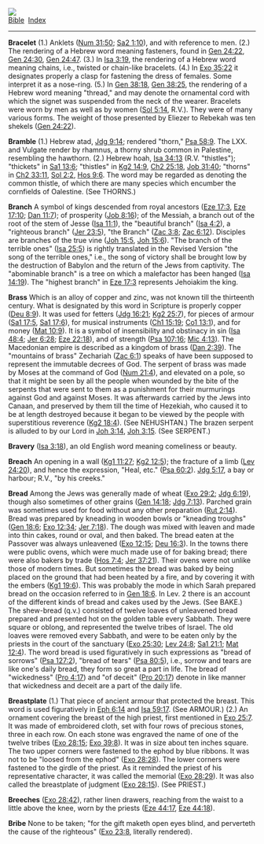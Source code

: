 [![](../../cdshop/ithlogo.png)](../../index)  
[Bible](../index)  [Index](index) 

------------------------------------------------------------------------

<span id="000">**Bracelet**</span> (1.) Anklets ([Num
31:50](../kjv/num031.htm#050); [Sa2 1:10](../kjv/sa2001.htm#010)), and
with reference to men. (2.) The rendering of a Hebrew word meaning
fasteners, found in [Gen 24:22](../kjv/gen024.htm#022), [Gen
24:30](../kjv/gen024.htm#030), [Gen 24:47](../kjv/gen024.htm#047). (3.)
In [Isa 3:19](../kjv/isa003.htm#019), the rendering of a Hebrew word
meaning chains, i.e., twisted or chain-like bracelets. (4.) In [Exo
35:22](../kjv/exo035.htm#022) it designates properly a clasp for
fastening the dress of females. Some interpret it as a nose-ring. (5.)
In [Gen 38:18](../kjv/gen038.htm#018), [Gen
38:25](../kjv/gen038.htm#025), the rendering of a Hebrew word meaning
"thread," and may denote the ornamental cord with which the signet was
suspended from the neck of the wearer. Bracelets were worn by men as
well as by women ([Sol 5:14](../kjv/sol005.htm#014), R.V.). They were of
many various forms. The weight of those presented by Eliezer to Rebekah
was ten shekels ([Gen 24:22](../kjv/gen024.htm#022)).

<span id="001">**Bramble**</span> (1.) Hebrew atad, [Jdg
9:14](../kjv/jdg009.htm#014); rendered "thorn," [Psa
58:9](../kjv/psa058.htm#009). The LXX. and Vulgate render by rhamnus, a
thorny shrub common in Palestine, resembling the hawthorn. (2.) Hebrew
hoah, [Isa 34:13](../kjv/isa034.htm#013) (R.V. "thistles"); "thickets"
in [Sa1 13:6](../kjv/sa1013.htm#006); "thistles" in [Kg2
14:9](../kjv/kg2014.htm#009), [Ch2 25:18](../kjv/ch2025.htm#018), [Job
31:40](../kjv/job031.htm#040); "thorns" in [Ch2
33:11](../kjv/ch2033.htm#011), [Sol 2:2](../kjv/sol002.htm#002), [Hos
9:6](../kjv/hos009.htm#006). The word may be regarded as denoting the
common thistle, of which there are many species which encumber the
cornfields of Oalestine. (See THORNS.)

<span id="002">**Branch**</span> A symbol of kings descended from royal
ancestors ([Eze 17:3](../kjv/eze017.htm#003), [Eze
17:10](../kjv/eze017.htm#010); [Dan 11:7](../kjv/dan011.htm#007)); of
prosperity ([Job 8:16](../kjv/job008.htm#016)); of the Messiah, a branch
out of the root of the stem of Jesse ([Isa
11:1](../kjv/isa011.htm#001)), the "beautiful branch" ([Isa
4:2](../kjv/isa004.htm#002)), a "righteous branch" ([Jer
23:5](../kjv/jer023.htm#005)), "the Branch" ([Zac
3:8](../kjv/zac003.htm#008); [Zac 6:12](../kjv/zac006.htm#012)).
Disciples are branches of the true vine ([Joh
15:5](../kjv/joh015.htm#005), [Joh 15:6](../kjv/joh015.htm#006)). "The
branch of the terrible ones" ([Isa 25:5](../kjv/isa025.htm#005)) is
rightly translated in the Revised Version "the song of the terrible
ones," i.e., the song of victory shall be brought low by the destruction
of Babylon and the return of the Jews from captivity. The "abominable
branch" is a tree on which a malefactor has been hanged ([Isa
14:19](../kjv/isa014.htm#019)). The "highest branch" in [Eze
17:3](../kjv/eze017.htm#003) represents Jehoiakim the king.

<span id="003">**Brass**</span> Which is an alloy of copper and zinc,
was not known till the thirteenth century. What is designated by this
word in Scripture is properly copper ([Deu 8:9](../kjv/deu008.htm#009)).
It was used for fetters ([Jdg 16:21](../kjv/jdg016.htm#021); [Kg2
25:7](../kjv/kg2025.htm#007)), for pieces of armour ([Sa1
17:5](../kjv/sa1017.htm#005), [Sa1 17:6](../kjv/sa1017.htm#006)), for
musical instruments ([Ch1 15:19](../kjv/ch1015.htm#019); [Co1
13:1](../kjv/co1013.htm#001)), and for money ([Mat
10:9](../kjv/mat010.htm#009)). It is a symbol of insensibility and
obstinacy in sin ([Isa 48:4](../kjv/isa048.htm#004); [Jer
6:28](../kjv/jer006.htm#028); [Eze 22:18](../kjv/eze022.htm#018)), and
of strength ([Psa 107:16](../kjv/psa107.htm#016); [Mic
4:13](../kjv/mic004.htm#013)). The Macedonian empire is described as a
kingdom of brass ([Dan 2:39](../kjv/dan002.htm#039)). The "mountains of
brass" Zechariah ([Zac 6:1](../kjv/zac006.htm#001)) speaks of have been
supposed to represent the immutable decrees of God. The serpent of brass
was made by Moses at the command of God ([Num
21:4](../kjv/num021.htm#004)), and elevated on a pole, so that it might
be seen by all the people when wounded by the bite of the serpents that
were sent to them as a punishment for their murmurings against God and
against Moses. It was afterwards carried by the Jews into Canaan, and
preserved by them till the time of Hezekiah, who caused it to be at
length destroyed because it began to be viewed by the people with
superstitious reverence ([Kg2 18:4](../kjv/kg2018.htm#004)). (See
NEHUSHTAN.) The brazen serpent is alluded to by our Lord in [Joh
3:14](../kjv/joh003.htm#014), [Joh 3:15](../kjv/joh003.htm#015). (See
SERPENT.)

<span id="004">**Bravery**</span> ([Isa 3:18](../kjv/isa003.htm#018)),
an old English word meaning comeliness or beauty.

<span id="005">**Breach**</span> An opening in a wall ([Kg1
11:27](../kjv/kg1011.htm#027); [Kg2 12:5](../kjv/kg2012.htm#005)); the
fracture of a limb ([Lev 24:20](../kjv/lev024.htm#020)), and hence the
expression, "Heal, etc." ([Psa 60:2](../kjv/psa060.htm#002)). [Jdg
5:17](../kjv/jdg005.htm#017), a bay or harbour; R.V., "by his creeks."

<span id="006">**Bread**</span> Among the Jews was generally made of
wheat ([Exo 29:2](../kjv/exo029.htm#002); [Jdg
6:19](../kjv/jdg006.htm#019)), though also sometimes of other grains
([Gen 14:18](../kjv/gen014.htm#018); [Jdg 7:13](../kjv/jdg007.htm#013)).
Parched grain was sometimes used for food without any other preparation
([Rut 2:14](../kjv/rut002.htm#014)). Bread was prepared by kneading in
wooden bowls or "kneading troughs" ([Gen 18:6](../kjv/gen018.htm#006);
[Exo 12:34](../kjv/exo012.htm#034); [Jer 7:18](../kjv/jer007.htm#018)).
The dough was mixed with leaven and made into thin cakes, round or oval,
and then baked. The bread eaten at the Passover was always unleavened
([Exo 12:15](../kjv/exo012.htm#015); [Deu 16:3](../kjv/deu016.htm#003)).
In the towns there were public ovens, which were much made use of for
baking bread; there were also bakers by trade ([Hos
7:4](../kjv/hos007.htm#004); [Jer 37:21](../kjv/jer037.htm#021)). Their
ovens were not unlike those of modern times. But sometimes the bread was
baked by being placed on the ground that had been heated by a fire, and
by covering it with the embers ([Kg1 19:6](../kjv/kg1019.htm#006)). This
was probably the mode in which Sarah prepared bread on the occasion
referred to in [Gen 18:6](../kjv/gen018.htm#006). In Lev. 2 there is an
account of the different kinds of bread and cakes used by the Jews. (See
BAKE.) The shew-bread (q.v.) consisted of twelve loaves of unleavened
bread prepared and presented hot on the golden table every Sabbath. They
were square or oblong, and represented the twelve tribes of Israel. The
old loaves were removed every Sabbath, and were to be eaten only by the
priests in the court of the sanctuary ([Exo
25:30](../kjv/exo025.htm#030); [Lev 24:8](../kjv/lev024.htm#008); [Sa1
21:1](../kjv/sa1021.htm#001); [Mat 12:4](../kjv/mat012.htm#004)). The
word bread is used figuratively in such expressions as "bread of
sorrows" ([Psa 127:2](../kjv/psa127.htm#002)), "bread of tears" ([Psa
80:5](../kjv/psa080.htm#005)), i.e., sorrow and tears are like one's
daily bread, they form so great a part in life. The bread of
"wickedness" ([Pro 4:17](../kjv/pro004.htm#017)) and "of deceit" ([Pro
20:17](../kjv/pro020.htm#017)) denote in like manner that wickedness and
deceit are a part of the daily life.

<span id="007">**Breastplate**</span> (1.) That piece of ancient armour
that protected the breast. This word is used figuratively in [Eph
6:14](../kjv/eph006.htm#014) and [Isa 59:17](../kjv/isa059.htm#017).
(See ARMOUR.) (2.) An ornament covering the breast of the high priest,
first mentioned in [Exo 25:7](../kjv/exo025.htm#007). It was made of
embroidered cloth, set with four rows of precious stones, three in each
row. On each stone was engraved the name of one of the twelve tribes
([Exo 28:15](../kjv/exo028.htm#015); [Exo 39:8](../kjv/exo039.htm#008)).
It was in size about ten inches square. The two upper corners were
fastened to the ephod by blue ribbons. It was not to be "loosed from the
ephod" ([Exo 28:28](../kjv/exo028.htm#028)). The lower corners were
fastened to the girdle of the priest. As it reminded the priest of his
representative character, it was called the memorial ([Exo
28:29](../kjv/exo028.htm#029)). It was also called the breastplate of
judgment ([Exo 28:15](../kjv/exo028.htm#015)). (See PRIEST.)

<span id="008">**Breeches**</span> ([Exo 28:42](../kjv/exo028.htm#042)),
rather linen drawers, reaching from the waist to a little above the
knee, worn by the priests ([Eze 44:17](../kjv/eze044.htm#017), [Eze
44:18](../kjv/eze044.htm#018)).

<span id="009">**Bribe**</span> None to be taken; "for the gift maketh
open eyes blind, and perverteth the cause of the righteous" ([Exo
23:8](../kjv/exo023.htm#008), literally rendered).
